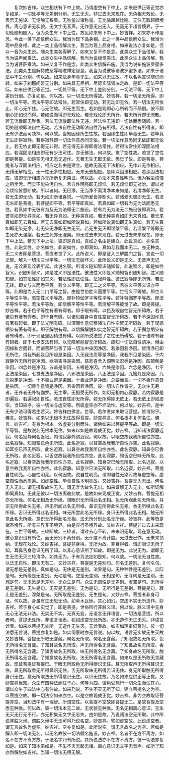 <!-- { "loadSidebar": true } -->
　　复次妙吉祥。众生相状有下中上故。乃谓虚空有下中上。如来应供正等正觉亦复如是。一切处平等无差别分别。无生无灭。非过去未来现在。无色相无戏论。无表示无施设。无觉触无系着。无称量过诸称量。无比喻超越比喻。无住无取超眼境界。离心意识无状貌。无文字无音声。无作意无出无入。无高无下超言境界。于一切处随知随入。但为众生有下中上性。故见如来有下中上。妙吉祥。如来亦不作是念。今此一类下品信解众生。我当为现下品身相。此之一类中品信解众生。我当为现中品身相。此之一类上品信解众生。我当为现上品身相。如来说法亦复如是。但以一音为众生说。随众生类各得解了。如来又复不作是念。此类众生下品信解。我当为说声闻乘法。此类众生中品信解。我当为说缘觉乘法。此类众生上品信解。我当为说菩萨乘法。如来又复不作是念。此类众生信解布施。我当为说布施波罗蜜多法。此类众生信解持戒忍辱精进禅定智慧。我当为说彼等诸波罗蜜多法。如来于诸法中不生分别。何以故。如来法身毕竟无生。如来以无生故。不以名色宣说随识而转。如来于刹那间暂无分别。如来具无尽相。尽际实际皆决定故。是即一切法平等际。如来应供正等正觉。一切处平等。无下中上差别分别。一切法平等。无下中上差别分别。亦复如是。何以故。以一切法无所得故。妙吉祥。若一切法无所得。即一切法平等。若法平等即法常住。若常住即无动。若无动即无依。若一切法无所依止。即心无所住。心无住故。即无生而生。若如是观即心心所转而不颠倒。彼不颠倒心即如说而得。若如说而得即无戏论。若无戏论即无所行。若无所行即无流散。若无流散即无聚集。若法无流散即法性无违。若法性无违即一切处而悉随顺。若一切处随顺即法自性无动。若法自性无动即法自性乃有所得。若法自性有所得者。即无有少法而可决择。何以故。当知因缘所生性故。若因缘生性即毕竟无生。若毕竟无生即得寂静。若得寂静即一切法作意悉同无依。若一切法作意悉同无依即都无依止。若无依止即无得无非得。若无得无非得即得法常住。若得法常住即深固法相应。若深固法相应即无有少法可住。亦无佛法。何以故。觉了空性故。若觉了空性即是菩提。如是空无相无愿无造作。无著无生无取无依。悉觉了故。即是菩提。菩提者与深固法相应。相应之名由是建立。是故无高无下法相应。无作非无作相应。无缚无解相应。无一性无多性相应。无来无去相应。是即深固法相应。若深固法相应。彼即无所相应亦无所断复无果证。何以故。心法本来自性明亮。但为客尘烦恼之所坌污。而实不能染污自性。若自性明亮即无烦恼。若无烦恼即无对治。谓以对治烦恼皆悉断故。所以者何。无已净。无当净不离清净本来如是。若清净即无生。若无生即无动。若无动即断诸喜悦。一切所爱皆亦断灭。若诸爱灭彼即无生。若法无生即是菩提。若菩提即平等。若平等即真如。若真如即一切有为无为法而悉无住。若真如中无彼有为及无为法即无二施设。若有为无为法无二施设彼即真如。若彼真如即无异真如。若无异真如。无种类真如。若无种类真如即无来真如。若无来真如即无去真如。若无去真如即如所说真如。若如所说真如即无生真如。若无生真如即无染无净。若无染无净即无生无灭。若无生无灭即涅槃平等。若涅槃平等即无生死亦无涅槃。若无生死亦无涅槃。即无过去未来现在。若无过去未来现在。即无下中上法。若无下中上法。彼即是真如。真如之名由是建立。此说真如。亦名实性。此说实性。亦名如性。此说如性。亦即真如。真如与我而本无二。亦无种类。无二义者即是菩提。菩提者觉了义。此所说义。即是证入三解脱门之智。宣说一切法智。解入一切法三世平等。一切法无破坏义。此所说义即是无义。无音声无记说。无诠表及诠表所起。此说名智。所谓义随知智识随知智。此说智义。即是如性智义。识随知智义。如是胜义即是法性。彼法性义即是义随知智识随知智。胜义随知智。如其法性即如其义。若法性即法住性。法寂静性。彼法寂静即无所转。若法无转。即文与义而悉平等。若文义平等。即无二之义平等。若彼义平等义识亦平等。此即是为入无二门平等之智。由是世俗胜义而悉平等。世俗义平等故。即空义平等性平等。若空性义平等故。即补特伽罗平等性平等。若补特伽罗平等故。即法平等性平等。若法平等故。即信解平等性平等。若信解平等彼觉了故。即是菩提。妙吉祥。若于色平等性有著有碍者。即于眼有碍。以色及眼自性智无所碍故。若于诸见有著有碍者。即于身有碍。以诸见趣身中自性空智无所碍故。若于不深固作意有著有碍者。即于法光明有碍。以深固作意伺察诸法自性空智无所碍故。若于疑惑垢染有著有碍者。即于解脱有碍。以信解解脱如实之智无所碍故。若于懈怠垢染有著有碍者。即于现证坚固精进有碍。以如所说法觉了之性无所碍故。若于诸障有著有碍者。即于七觉支法有碍。以无障解脱智无所碍故。应知一切法自性清净。但由因缘和合而转。而诸菩萨当善了知一切法中染因净因。若染因若净因。皆清净已即无所住。谓我所起及见所起是染因。入无我法忍辱是净因。我我所见是染因。于内寂静外无所行是净因。欲嗔害寻是染因。慈悲喜舍入伺察法忍辱是净因。四颠倒是染因。四念处是净因。五盖是染因。五根是净因。六处是染因。六念是净因。七不正法是染因。七觉支法是净因。八邪法是染因。八正法是净因。九恼处是染因。九次第定是净因。十不善业道是染因。十善业道是净因。总要而言。一切不善作意皆是染因。一切善作意皆是净因。若染因若净因。彼一切法自性皆空。无众生无寿者。无养者无补特伽罗。无主宰。无摄受无所作。如幻无相内心寂静。若内寂静是即遍寂。若遍寂即自性。若法自性即无所得。若无所得即无依止。若无依止即如虚空。当知染净。彼一切法与虚空等。然彼虚空亦不坏法性。何以故。妙吉祥。是中无有少法可得若生若灭。妙吉祥白佛言。世尊。若尔者如来取证菩提。皆谓何乎。佛言。妙吉祥。如来以无根本无住故得菩提。妙吉祥言。何名根本复何名住。佛言。妙吉祥。有身为根本。依虚妄分别而住。诸佛如来以菩提平等故。即是一切法平等智。是故说名无根本无住。如来以如是故现成正觉。妙吉祥。当知诸法寂静近寂。何名寂静何名近寂。内谓寂静外谓近寂。何以故。以眼空故我我所自性亦空。此名寂静。知眼空已色无所取。此名近寂。以耳空故我我所自性亦空。此名寂静。知耳空已声无所取。此名近寂。以鼻空故我我所自性亦空。此名寂静。知鼻空已香无所取。此名近寂。以舌空故我我所自性亦空。此名寂静。知舌空已味无所取。此名近寂。以身空故我我所自性亦空。此名寂静。知身空已触无所取。此名近寂。以意空故我我所自性亦空。此名寂静。知意空已法无所取。此名近寂。妙吉祥。菩提自性明亮。心自性明亮。以何因故。说自性明亮。谓即自性无染污故与虚空等。虚空自性而悉周遍。如虚空性。毕竟自性本明亮故。又妙吉祥。菩提无入无出。何名无入无出。谓无摄取故名无入。谓无弃舍故名无出。如来证解无入无出。如所证解即同真如。无此无彼以一切法离彼此故。是故如来现成正觉。又妙吉祥。菩提无相亦无所缘。何名无相及无所缘。谓眼识无所得此名无相。色无所观此名无所缘。耳识无所得此名无相。声无所闻此名无所缘。鼻识无所得此名无相。香无所嗅此名无所缘。舌识无所得此名无相。味无所尝此名无所缘。身识无所得此名无相。触无所觉此名无所缘。意识无所得此名无相。法无所分别此名无所缘。妙吉祥。此等皆是诸圣境界。所有三界非圣境界。由是应行圣境界故。又妙吉祥。菩提非过去未来现在。三世平等故。三轮断故。三轮者。谓过去心不转。未来识无取。现在意无动。彼心意识设有所住。而无分别不离分别。无计度不离计度。无过去已作。无未来领纳。无现在戏论。又妙吉祥。菩提非身得。无所为故。非身得者。谓即眼识无所了知。耳鼻舌身意识无所了知。以非心意识所了知故。即是无为。此说无为。谓即无生无住无灭三轮清净。如其无为。于有为法应如是知。何以故。一切法无自性故。以法无自性。即法无有二。又妙吉祥。菩提是无差别句。何名无差别。复何名句。谓无想是无差别。真如是句。无住是无差别。法界是句。无种种性是无差别。实际是句。无所缘是无差别。无动是句。空是无差别。无相是句。无寻伺是无差别。无想是句。无求愿是无差别。无众生是句。众生无自性是无差别。虚空是句。无所得是无差别。无生是句。无灭是无差别。无为是句。无所行是无差别。菩提是句。寂止是无差别。涅槃是句。无所取是无差别。无生是句。又妙吉祥。菩提者非身可证。何以故。身虽有生无思无动。如草木瓦砾。其心如幻。空虚不实无所造作。妙吉祥。若于身心如实觉了。即是菩提。世俗所行非胜义谛。何以故。胜义谛中无身无心无法无非法。无实无不实。无真无妄。无语言无非语言。一切法是菩提。所以者何。菩提无处所。非语言诠表。犹如虚空无处所故。亦无造作无生无灭。非语言诠表。如来以菩提无处所。无造作无生灭。无诠表故。如实如理审伺察时。彼一切法悉无言说。菩提亦复如是。如实伺察时亦无言说。何以故。语言无实故无生灭故又妙吉祥。菩提无所取无含藏。何名无所取。何名无含藏。了知眼故名无所取。色无所得名无含藏。了知耳故名无所取。声无所得名无含藏。了知鼻故名无所取。香无所得名无含藏。了知舌故名无所取。味无所得名无含藏。了知身故名无所取。触无所得名无含藏。了知意故名无所取。法无所得名无含藏。如来以是无所取无含藏故。现证菩提证菩提已。于眼无所取色无所得眼识无住。耳无所取声无所得耳识无住。鼻无所取香无所得鼻识无住。舌无所取味无所得舌识无住。身无所取触无所得身识无住。意无所取法无所得意识无住。以识无住故。乃名如来应供正等正觉。又妙吉祥当知。众生有四种法而住于心。何等为四。谓色受想行一切众生而住其心。谓以众生于四法中心有住故。如来乃说。不生不灭无所了知。建立菩提名之为空。以菩提空故。即一切法空如来亦空。以是空故现成正觉。妙吉祥。非为空故取证菩提亦空。当知法中有一理智。所谓空性。以菩提不空故即菩提无二。是故菩提及空悉无种类。何以故。彼一切法本无二故。无状貌无种类。无名无相离心意识。无生无灭无行无不行。亦无积集无文字无忘失。由如是故。乃说诸法空无所取。此中所说非胜义谛。谓胜义谛中无法可得乃说名空。妙吉祥。譬如虚空故。此说虚空者。谓无言故名为虚空。妙吉祥。空亦复如是。此所说空。谓无言故名之为空。若如是解入即一切法无名。以无名故彼一切法假名施设。妙吉祥。名者不在方不离方。如名不在方不离方故。于法名字乃有所说。其所说法亦不在方不离方。彼一切法亦复如是。如来了知本来如是。不生不灭无起无相。离心意识无文字无音声。如所了知亦然解脱如吉祥。当知一切法无缚无解。
